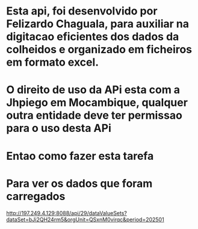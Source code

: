 # Esta api, foi desenvolvido por Felizardo Chaguala, para auxiliar na digitacao eficientes dos dados da colheidos e organizado em ficheiros em formato excel.

# O direito de uso da APi esta com a Jhpiego em Mocambique, qualquer outra entidade deve ter permissao para o uso desta APi

# Entao como fazer esta tarefa
<!-- 
    Opções de Implementação
    1. Usando a API do DHIS2
    O DHIS2 possui uma API RESTful robusta que permite enviar dados programaticamente. 
-->

# Para ver os dados que foram carregados
http://197.249.4.129:8088/api/29/dataValueSets?dataSet=bJi2QH24rm5&orgUnit=QSxnM0virqc&period=202501